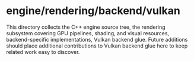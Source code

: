 # engine/rendering/backend/vulkan

This directory collects the C++ engine source tree, the rendering subsystem covering GPU pipelines, shading, and visual resources, backend-specific implementations, Vulkan backend glue.
Future additions should place additional contributions to Vulkan backend glue here to keep related work easy to discover.
